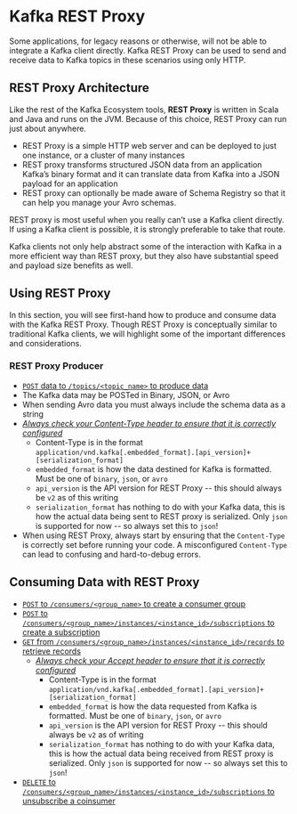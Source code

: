 # Kafka REST Proxy

Some applications, for legacy reasons or otherwise, will not be able to integrate a Kafka client directly. Kafka REST Proxy can be used to send and receive data to Kafka topics in these scenarios using only HTTP.

## REST Proxy Architecture

Like the rest of the Kafka Ecosystem tools, **REST Proxy** is written in Scala and Java and runs on the JVM. Because of this choice, REST Proxy can run just about anywhere.

- REST Proxy is a simple HTTP web server and can be deployed to just one instance, or a cluster of many instances
- REST proxy transforms structured JSON data from an application Kafka’s binary format and it can translate data from Kafka into a JSON payload for an application
- REST proxy can optionally be made aware of Schema Registry so that it can help you manage your Avro schemas.

REST proxy is most useful when you really can’t use a Kafka client directly. If using a Kafka client is possible, it is strongly preferable to take that route.

Kafka clients not only help abstract some of the interaction with Kafka in a more efficient way than REST proxy, but they also have substantial speed and payload size benefits as well.

## Using REST Proxy

In this section, you will see first-hand how to produce and consume data with the Kafka REST Proxy. Though REST Proxy is conceptually similar to traditional Kafka clients, we will highlight some of the important differences and considerations.

### REST Proxy Producer

- [`POST` data to `/topics/<topic_name>` to produce data](<https://docs.confluent.io/platform/current/kafka-rest/api.html#post--topics-(string-topic_name)>)
- The Kafka data may be POSTed in Binary, JSON, or Avro
- When sending Avro data you must always include the schema data as a string
- [_Always check your Content-Type header to ensure that it is correctly configured_](https://docs.confluent.io/platform/current/kafka-rest/api.html#content-types)
  - Content-Type is in the format `application/vnd.kafka[.embedded_format].[api_version]+[serialization_format]`
  - `embedded_format` is how the data destined for Kafka is formatted. Must be one of `binary`, `json`, or `avro`
  - `api_version` is the API version for REST Proxy -- this should always be `v2` as of this writing
  - `serialization_format` has nothing to do with your Kafka data, this is how the actual data being sent to REST proxy is serialized. Only `json` is supported for now -- so always set this to `json`!
- When using REST Proxy, always start by ensuring that the `Content-Type` is correctly set before running your code. A misconfigured `Content-Type` can lead to confusing and hard-to-debug errors.

## Consuming Data with REST Proxy

- [`POST` to `/consumers/<group_name>` to create a consumer group](<https://docs.confluent.io/platform/current/kafka-rest/api.html#post--consumers-(string-group_name)>)
- [`POST` to `/consumers/<group_name>/instances/<instance_id>/subscriptions` to create a subscription](<https://docs.confluent.io/platform/current/kafka-rest/api.html#post--consumers-(string-group_name)-instances-(string-instance)-subscription>)
- [`GET` from `/consumers/<group_name>/instances/<instance_id>/records` to retrieve records](<https://docs.confluent.io/platform/current/kafka-rest/api.html#get--consumers-(string-group_name)-instances-(string-instance)-records>)
  - [_Always check your Accept header to ensure that it is correctly configured_](https://docs.confluent.io/platform/current/kafka-rest/api.html#content-types)
    - Content-Type is in the format `application/vnd.kafka[.embedded_format].[api_version]+[serialization_format]`
    - `embedded_format` is how the data requested from Kafka is formatted. Must be one of `binary`, `json`, or `avro`
    - `api_version` is the API version for REST Proxy -- this should always be `v2` as of writing
    - `serialization_format` has nothing to do with your Kafka data, this is how the actual data being received from REST proxy is serialized. Only `json` is supported for now -- so always set this to `json`!
- [`DELETE` to `/consumers/<group_name>/instances/<instance_id>/subscriptions` to unsubscribe a coinsumer](<https://docs.confluent.io/platform/current/kafka-rest/api.html#delete--consumers-(string-group_name)-instances-(string-instance)-subscription>)
